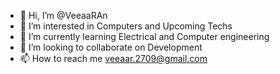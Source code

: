 - 👋 Hi, I’m @VeeaaRAn
- 👀 I’m interested in Computers and Upcoming Techs
- 🌱 I’m currently learning Electrical and Computer engineering
- 💞️ I’m looking to collaborate on Development
- 📫 How to reach me veeaar.2709@gmail.com


<!---
VeeaaRAn/VeeaaRAn is a ✨ special ✨ repository because its `README.md` (this file) appears on your GitHub profile.
You can click the Preview link to take a look at your changes.
--->
